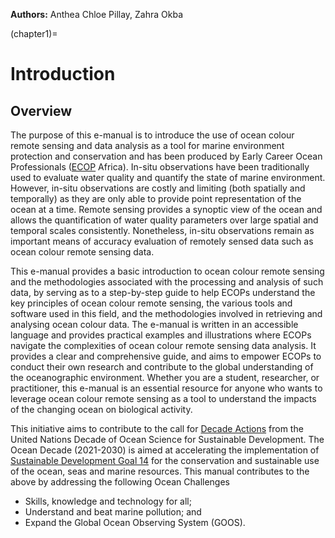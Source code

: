 <!-- @format -->

**Authors:** Anthea Chloe Pillay, Zahra Okba

(chapter1)=

# Introduction

## Overview

The purpose of this e-manual is to introduce the use of ocean colour remote
sensing and data analysis as a tool for marine environment protection and
conservation and has been produced by Early Career Ocean Professionals
([ECOP](https://www.ecopdecade.org/africa/) Africa). In-situ observations have
been traditionally used to evaluate water quality and quantify the state of
marine environment. However, in-situ observations are costly and limiting (both
spatially and temporally) as they are only able to provide point representation
of the ocean at a time. Remote sensing provides a synoptic view of the ocean and
allows the quantification of water quality parameters over large spatial and
temporal scales consistently. Nonetheless, in-situ observations remain as
important means of accuracy evaluation of remotely sensed data such as ocean
colour remote sensing data.

This e-manual provides a basic introduction to ocean colour remote sensing and
the methodologies associated with the processing and analysis of such data, by
serving as to a step-by-step guide to help ECOPs understand the key principles
of ocean colour remote sensing, the various tools and software used in this
field, and the methodologies involved in retrieving and analysing ocean colour
data. The e-manual is written in an accessible language and provides practical
examples and illustrations where ECOPs navigate the complexities of ocean colour
remote sensing data analysis. It provides a clear and comprehensive guide, and
aims to empower ECOPs to conduct their own research and contribute to the global
understanding of the oceanographic environment. Whether you are a student,
researcher, or practitioner, this e-manual is an essential resource for anyone
who wants to leverage ocean colour remote sensing as a tool to understand the
impacts of the changing ocean on biological activity.

This initiative aims to contribute to the call for
[Decade Actions](https://oceandecade.org/decade-actions/) from the United
Nations Decade of Ocean Science for Sustainable Development. The Ocean Decade
(2021-2030) is aimed at accelerating the implementation of
[Sustainable Development Goal 14](https://www.un.org/sustainabledevelopment/)
for the conservation and sustainable use of the ocean, seas and marine
resources. This manual contributes to the above by addressing the following
Ocean Challenges

- Skills, knowledge and technology for all;
- Understand and beat marine pollution; and
- Expand the Global Ocean Observing System (GOOS).

